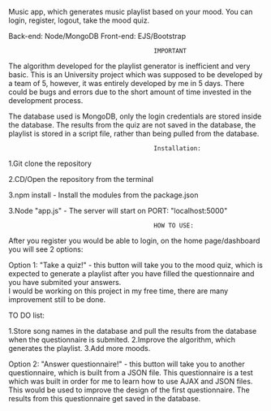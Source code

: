 
Music app, which generates music playlist based on your mood. You can login, register, logout, take the mood quiz. 

Back-end: Node/MongoDB
Front-end: EJS/Bootstrap

                                            IMPORTANT
The algorithm developed for the playlist generator is inefficient and very basic. This is an University project which was supposed to be developed by a team of 5, however, it was entirely developed by me in 5 days. There could be bugs and errors due to the short amount of time invested in the development process. 

The database used is MongoDB, only the login credentials are stored inside the database. The results from the quiz are not saved in the database, the playlist is stored in a  script file, rather than being pulled from the database. 


                                            Installation:

1.Git clone the repository 

2.CD/Open the repository from the terminal

3.npm install - Install the modules from the package.json
                                    
3.Node "app.js" -  The server will start on PORT: "localhost:5000"
                                    
                                            HOW TO USE:

After you register you would be able to login, on the home page/dashboard you will see 2 options:

Option 1:
"Take a quiz!" - this button will take you to the mood quiz, which is expected to generate a playlist after you have filled the questionnaire and you have submited your answers.  
   I would be working on this project in my free time, there are many improvement still to be done.
                                            
   TO DO list:

   1.Store song names in the database and pull the results from the database when the questionnaire is submited.
   2.Improve the algorithm, which generates the playlist.
   3.Add more moods.

Option 2:
"Answer questionnaire!" - this button will take you to another questionnaire, which is built from a JSON file. This questionnaire is a test which was built in order for me to learn how to use AJAX and JSON files. This would be used to improve the design of the first questionnaire. The results from this questionnaire get saved in the database.
                           
                               
                                
                                
